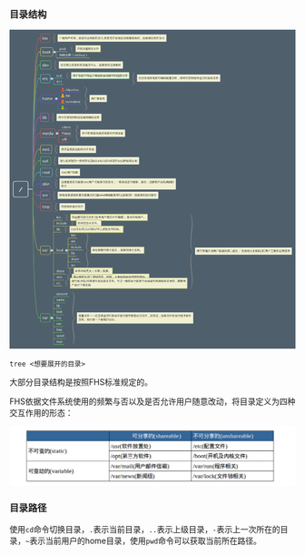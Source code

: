 ###  目录结构

![目录结构](image/目录结构.png)

``` shel
tree <想要展开的目录>
```



大部分目录结构是按照FHS标准规定的。

FHS依据文件系统使用的频繁与否以及是否允许用户随意改动，将目录定义为四种交互作用的形态：

![目录形态](image/目录形态.png)



### 目录路径

使用`cd`命令切换目录，`.`表示当前目录，`..`表示上级目录，`-`表示上一次所在的目录，`~`表示当前用户的home目录，使用`pwd`命令可以获取当前所在路径。

